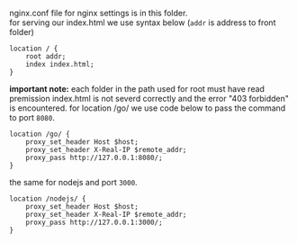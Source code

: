nginx.conf file for nginx settings is in this folder.</br>
for serving our index.html we use syntax below (`addr` is address to front folder)
```NGINX
location / {
	root addr;
	index index.html;
}
```
**important note:** each folder in the path used for root must have read premission index.html is not severd correctly and the error "403 forbidden" is encountered.
for location /go/ we use code below to pass the command to port `8080`.

```NGINX
location /go/ {
	proxy_set_header Host $host;
	proxy_set_header X-Real-IP $remote_addr;
	proxy_pass http://127.0.0.1:8080/;
}
```
the same for nodejs and port `3000`.

```NGINX
location /nodejs/ {
	proxy_set_header Host $host;
	proxy_set_header X-Real-IP $remote_addr;
	proxy_pass http://127.0.0.1:3000/;
}
```
